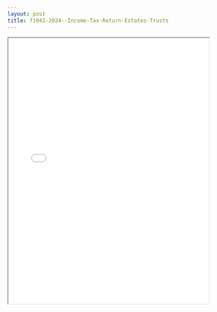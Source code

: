```yaml
---
layout: post
title: f1041-2024--Income-Tax-Return-Estates-Trusts
---
```


<div class="pdf-container">
<iframe src="/ea//_pdf-2-md/f1041-2024--Income-Tax-Return-Estates-Trusts.pdf" height="600" width="90%" allowFullScreen="true"></iframe>
</div>

